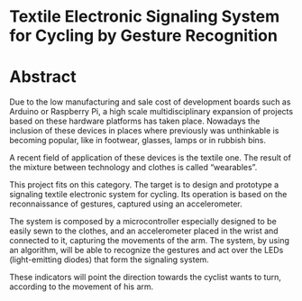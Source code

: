 # Textile Electronic Signaling System for Cycling by Gesture Recognition

# Abstract

Due to the low manufacturing and sale cost of development boards such as Arduino or Raspberry Pi, a high scale multidisciplinary expansion of projects based on these hardware platforms has taken place.
Nowadays the inclusion of these devices in places where previously was unthinkable is becoming popular, like in footwear, glasses, lamps or in rubbish bins.

A recent field of application of these devices is the textile one. The result of the mixture between technology and clothes is called “wearables”.


This project fits on this category. The target is to design and prototype a signaling textile electronic system for cycling. Its operation is based on the reconnaissance of gestures, captured using an accelerometer.

The system is composed by a microcontroller especially designed to be easily sewn to the clothes, and an accelerometer placed in the wrist and connected to it, capturing the movements of the arm. The system, by using an algorithm, will be able to recognize the gestures and act over the LEDs (light-emitting diodes) that form the signaling system.

These indicators will point the direction towards the cyclist wants to turn, according to the movement of his arm.
